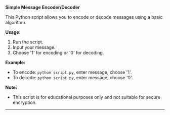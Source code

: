 **Simple Message Encoder/Decoder**

This Python script allows you to encode or decode messages using a basic algorithm.

**Usage:**
1. Run the script.
2. Input your message.
3. Choose '1' for encoding or '0' for decoding.

**Example:**
- To encode: `python script.py`, enter message, choose '1'.
- To decode: `python script.py`, enter message, choose '0'.

**Note:**
- This script is for educational purposes only and not suitable for secure encryption.

---
